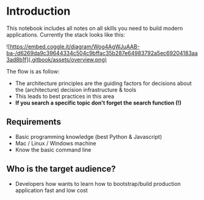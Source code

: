 # Introduction

This notebook includes all notes on all skills you need to build modern applications. Currently the stack looks like this:

![https://embed.coggle.it/diagram/Wog4AgWJuAAB-ba-/d6269da9c39644334c504c9bffac35b287e64983792a5ec69204183aa3ad8b1f](.gitbook/assets/overview.png)

The flow is as follow:

* The architecture principles are the guiding factors for decisions about the \(architecture\) decision infrastructure & tools
* This leads to best practices in this area
* **If you search a specific topic don't forget the search function \(!\)**

## Requirements

* Basic programming knowledge \(best Python & Javascript\)
* Mac / Linux / Windows machine
* Know the basic command line

## Who is the target audience?

* Developers how wants to learn how to bootstrap/build production application fast and low cost

